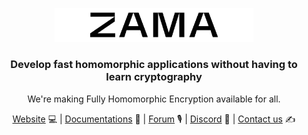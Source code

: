 <p align="center">
  <a href="https://www.zama.ai">
    <img src="https://github.com/zama-ai/.github/blob/main/_static/ZAMA_logo.png"  width="318px" alt="Zama logo">
  </a>
</p>
<h3 align="center">Develop fast homomorphic applications without having to learn cryptography</h3>
<p align="center">We're making Fully Homomorphic Encryption available for all.</p>

<p align="center">
  <a href="https://zama.ai"> Website</a> 💻 | <a href="https://docs.zama.ai"> Documentations</a> 📓 | <a href="https://community.zama.ai">Forum</a> 🎙 | <a href="https://discord.fhe.org"> Discord</a> 💬 | <a href="https://zama.ai/company#contact-us"> Contact us</a> ✍️
</p>
